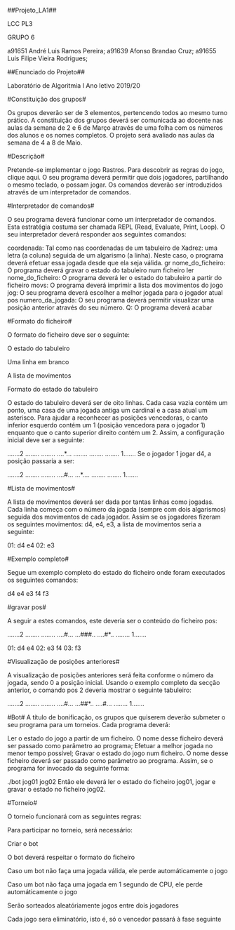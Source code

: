 ##﻿Projeto_LA1##

LCC PL3

GRUPO 6

a91651 André Luis Ramos Pereira; 
a91639 Afonso Brandao Cruz; 
a91655 Luis Filipe Vieira Rodrigues; 

##Enunciado do Projeto##

Laboratório de Algoritmia I
Ano letivo 2019/20

#Constituição dos grupos#

Os grupos deverão ser de 3 elementos, pertencendo todos ao mesmo turno prático.
A constituição dos grupos deverá ser comunicada ao docente nas aulas da semana de 2 e 6 de Março através de uma folha com os números dos alunos e os nomes completos.
O projeto será avaliado nas aulas da semana de 4 a 8 de Maio.

#Descrição#

Pretende-se implementar o jogo Rastros. Para descobrir as regras do jogo, clique aqui. O seu programa deverá permitir que dois jogadores, partilhando o mesmo teclado, o possam jogar. Os comandos deverão ser introduzidos através de um interpretador de comandos.

#Interpretador de comandos#

O seu programa deverá funcionar como um interpretador de comandos. Esta estratégia costuma ser chamada REPL (Read, Evaluate, Print, Loop). O seu interpretador deverá responder aos seguintes comandos:

coordenada: 
Tal como nas coordenadas de um tabuleiro de Xadrez: uma letra (a coluna) seguida de um algarismo (a linha). Neste caso, o programa deverá efetuar essa jogada desde que ela seja válida.
gr nome_do_ficheiro: 
O programa deverá gravar o estado do tabuleiro num ficheiro
ler nome_do_ficheiro: 
O programa deverá ler o estado do tabuleiro a partir do ficheiro
movs: 
O programa deverá imprimir a lista dos movimentos do jogo
jog: 
O seu programa deverá escolher a melhor jogada para o jogador atual
pos numero_da_jogada: 
O seu programa deverá permitir visualizar uma posição anterior através do seu número.
Q: 
O programa deverá acabar

#Formato do ficheiro#

O formato do ficheiro deve ser o seguinte:

O estado do tabuleiro

Uma linha em branco

A lista de movimentos

Formato do estado do tabuleiro

O estado do tabuleiro deverá ser de oito linhas. Cada casa vazia contém um ponto, uma casa de uma jogada antiga um cardinal e a casa atual um asterisco. Para ajudar a reconhecer as posições vencedoras, o canto inferior esquerdo contém um 1 (posição vencedora para o jogador 1) enquanto que o canto superior direito contém um 2. Assim, a configuração inicial deve ser a seguinte:

.......2
........
........
....*...
........
........
........
1.......
Se o jogador 1 jogar d4, a posição passaria a ser:

.......2
........
........
....#...
...*....
........
........
1.......

#Lista de movimentos#

A lista de movimentos deverá ser dada por tantas linhas como jogadas. Cada linha começa com o número da jogada (sempre com dois algarismos) seguida dos movimentos de cada jogador. Assim se os jogadores fizeram os seguintes movimentos: d4, e4, e3, a lista de movimentos seria a seguinte:

01: d4 e4
02: e3

#Exemplo completo#

Segue um exemplo completo do estado do ficheiro onde foram executados os seguintes comandos:

d4
e4
e3
f4
f3

#gravar pos#

A seguir a estes comandos, este deveria ser o conteúdo do ficheiro pos:

.......2
........
........
....#...
...###..
....#*..
........
1.......

01: d4 e4
02: e3 f4
03: f3

#Visualização de posições anteriores#

A visualização de posições anteriores será feita conforme o número da jogada, sendo 0 a posição inicial. Usando o exemplo completo da secção anterior, o comando pos 2 deveria mostrar o seguinte tabuleiro:

.......2
........
........
....#...
...##*..
....#...
........
1.......

#Bot#
A título de bonificação, os grupos que quiserem deverão submeter o seu programa para um torneios. Cada programa deverá:

Ler o estado do jogo a partir de um ficheiro. O nome desse ficheiro deverá ser passado como parâmetro ao programa;
Efetuar a melhor jogada no menor tempo possível;
Gravar o estado do jogo num ficheiro. O nome desse ficheiro deverá ser passado como parâmetro ao programa.
Assim, se o programa for invocado da seguinte forma:

./bot jog01 jog02
Então ele deverá ler o estado do ficheiro jog01, jogar e gravar o estado no ficheiro jog02.

#Torneio#

O torneio funcionará com as seguintes regras:

Para participar no torneio, será necessário:

Criar o bot

O bot deverá respeitar o formato do ficheiro

Caso um bot não faça uma jogada válida, ele perde automáticamente o jogo

Caso um bot não faça uma jogada em 1 segundo de CPU, ele perde automáticamente o jogo

Serão sorteados aleatóriamente jogos entre dois jogadores

Cada jogo sera eliminatório, isto é, só o vencedor passará à fase seguinte


